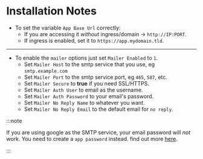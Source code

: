 # Installation Notes

- To set the variable `App Base Url` correctly:
  - If you are accessing it _without_ ingress/domain -> `http://IP:PORT`.
  - If ingress is enabled, set it to `https://app.mydomain.tld`.

---

- To enable the `mailer` options just set `Mailer Enabled` to `1`.
  - Set `Mailer Host` to the smtp service that you use, eg `smtp.example.com`
  - Set `Mailer Port` to the smtp service port, eg `465`, `587`, etc.
  - Set `Mailer Secure` to **true** if you need SSL/HTTPS.
  - Set `Mailer Auth User` to email as the username.
  - Set `Mailer Auth Password` to your email's password.
  - Set `Mailer No Reply Name` to whatever you want.
  - Set `Mailer No Reply Email` to the default email for `no reply`.

:::note

If you are using google as the SMTP service, your email password will _not_ work. You need to create a `app password` instead. find out more [here](https://support.google.com/accounts/answer/185833?hl=en).

:::
